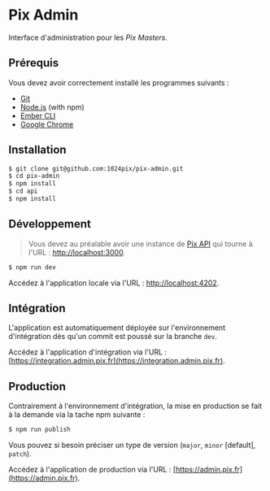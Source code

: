 # Pix Admin

Interface d'administration pour les *Pix Masters*.   

## Prérequis

Vous devez avoir correctement installé les programmes suivants :

* [Git](https://git-scm.com/)
* [Node.js](https://nodejs.org/) (with npm)
* [Ember CLI](https://ember-cli.com/)
* [Google Chrome](https://google.com/chrome/)

## Installation

```bash
$ git clone git@github.com:1024pix/pix-admin.git
$ cd pix-admin
$ npm install
$ cd api
$ npm install
```

## Développement

> Vous devez au préalable avoir une instance de [Pix API](https://github.com/1024pix/pix/tree/dev/api) qui tourne à l'URL : [http://localhost:3000](http://localhost:3000).

```bash
$ npm run dev
```

Accédez à l'application locale via l'URL : [http://localhost:4202](http://localhost:4202).

## Intégration

L'application est automatiquement déployée sur l'environnement d'intégration dès qu'un commit est poussé sur la branche `dev`.

Accédez à l'application d'intégration via l'URL : [https://integration.admin.pix.fr](https://integration.admin.pix.fr).


## Production

Contrairement à l'environnement d'intégration, la mise en production se fait à la demande via la tache npm suivante :

```bash
$ npm run publish
```

Vous pouvez si besoin préciser un type de version (`major`, `minor` [default], `patch`).

Accédez à l'application de production via l'URL : [https://admin.pix.fr](https://admin.pix.fr).
